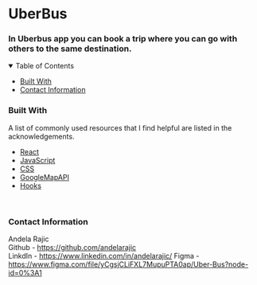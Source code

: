 UberBus
======

###  In Uberbus app you can book a trip where you can go with others to the same destination.
<details open="open">
  <summary>Table of Contents</summary>
  <ul>
    <li>
      <a href="#built-with">Built With</a>
    </li>
    <li>
      <a href="#contact-information">Contact Information</a>
    </li>
  </ul>
</details>

### Built With
A list of commonly used resources that I find helpful are listed in the acknowledgements.

* [React](https://reactjs.org/)
* [JavaScript](https://developer.mozilla.org/sv-SE/docs/Web/JavaScript)
* [CSS](https://developer.mozilla.org/en-US/docs/Web/CSS)
* [GoogleMapAPI](https://www.npmjs.com/package/@react-google-maps/api)
* [Hooks](https://reactjs.org/docs/hooks-state.html)
<br/>

### Contact Information

Andela Rajic <br/>
Github - https://github.com/andelarajic <br/>
LinkdIn - https://www.linkedin.com/in/andelarajic/ 
Figma - https://www.figma.com/file/yCgsjCLiFXL7MupuPTA0ap/Uber-Bus?node-id=0%3A1<br/>
